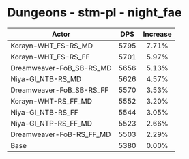 # Dungeons - stm-pl - night_fae
| Actor | DPS | Increase |
|---|:---:|:---:|
|Korayn-WHT_FS-RS_MD|5795|7.71%|
|Korayn-WHT_FS-RS_FF|5701|5.97%|
|Dreamweaver-FoB_SB-RS_MD|5656|5.13%|
|Niya-GI_NTB-RS_MD|5626|4.57%|
|Dreamweaver-FoB_SB-RS_FF|5570|3.53%|
|Korayn-WHT-RS_FF_MD|5552|3.20%|
|Niya-GI_NTB-RS_FF|5544|3.05%|
|Niya-GI_NTP-RS_FF_MD|5523|2.66%|
|Dreamweaver-FoB-RS_FF_MD|5503|2.29%|
|Base|5380|0.00%|
